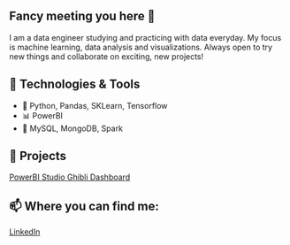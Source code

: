 ## Fancy meeting you here 👋

I am a data engineer studying and practicing with data everyday. My focus is machine learning, data analysis and visualizations.
Always open to try new things and collaborate on exciting, new projects!

## 🔧 Technologies & Tools
- 🐍 Python, Pandas, SKLearn, Tensorflow
- 📊 PowerBI
- 📅 MySQL, MongoDB, Spark

## 🚀 Projects

[PowerBI Studio Ghibli Dashboard](https://github.com/gaiacassinelli1/POWER-BI-Studio-Ghibli)

## 📫 Where you can find me:
[LinkedIn](https://www.linkedin.com/in/g-mattia-stefanizzi/)


<!--
**luxmattiastef/luxmattiastef** is a ✨ _special_ ✨ repository because its `README.md` (this file) appears on your GitHub profile.

Here are some ideas to get you started:

- 🔭 I’m currently working on ...
- 🌱 I’m currently learning ...
- 👯 I’m looking to collaborate on ...
- 🤔 I’m looking for help with ...
- 💬 Ask me about ...
- 📫 How to reach me: ...
- 😄 Pronouns: ...
- ⚡ Fun fact: ...
-->

